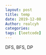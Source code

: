 ```yaml
---
layout: post
title: temp
date: 2019-12-08
Author: realcyh
categories: 
tags: [leetcode]
--- 
```


DFS, BFS, DP
